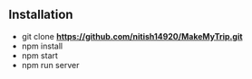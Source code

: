 
## Installation

* git clone **https://github.com/nitish14920/MakeMyTrip.git** 
* npm install
* npm start
* npm run server
